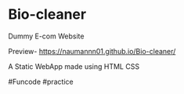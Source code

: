 # Bio-cleaner
Dummy E-com Website 

Preview- https://naumannn01.github.io/Bio-cleaner/

A Static WebApp made using HTML CSS 

#Funcode #practice 
